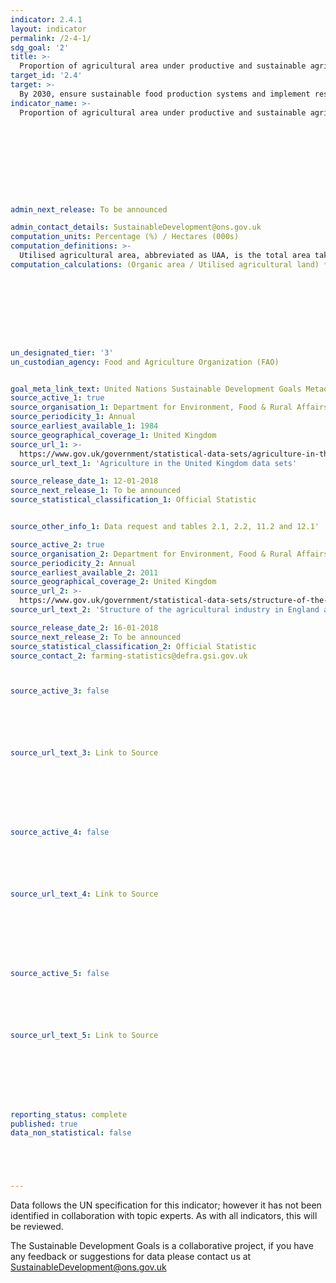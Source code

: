 ```yaml
---
indicator: 2.4.1
layout: indicator
permalink: /2-4-1/
sdg_goal: '2'
title: >-
  Proportion of agricultural area under productive and sustainable agriculture
target_id: '2.4'
target: >-
  By 2030, ensure sustainable food production systems and implement resilient agricultural practices that increase productivity and production, that help maintain ecosystems, that strengthen capacity for adaptation to climate change, extreme weather, drought, flooding and other disasters and that progressively improve land and soil quality
indicator_name: >-
  Proportion of agricultural area under productive and sustainable agriculture










admin_next_release: To be announced

admin_contact_details: SustainableDevelopment@ons.gov.uk
computation_units: Percentage (%) / Hectares (000s)
computation_definitions: >-
  Utilised agricultural area, abbreviated as UAA, is the total area taken up by arable land, permanent grassland, permanent crops and kitchen gardens used by the holding, regardless of the type of tenure or of whether it is used as a part of common land. Includes: arable land; permanent grassland; permanent crops; kitchen gardens (even if they only represent small areas of total UAA. Excludes: unutilised agricultural area (NUAA); special holding areas (SAA); wooded area (WA); other land (FA9) occupied by buildings, farmyards, tracks, ponds, etc. From: Http://ec.europa.eu/eurostat/statistics-explained/index.php/Glossary:Utilised_agricultural_area_(UAA).
computation_calculations: (Organic area / Utilised agricultural land) * 100









un_designated_tier: '3'
un_custodian_agency: Food and Agriculture Organization (FAO)


goal_meta_link_text: United Nations Sustainable Development Goals Metadata (PDF 4.0 MB)
source_active_1: true
source_organisation_1: Department for Environment, Food & Rural Affairs (Defra)
source_periodicity_1: Annual
source_earliest_available_1: 1984
source_geographical_coverage_1: United Kingdom
source_url_1: >-
  https://www.gov.uk/government/statistical-data-sets/agriculture-in-the-united-kingdom
source_url_text_1: 'Agriculture in the United Kingdom data sets'

source_release_date_1: 12-01-2018
source_next_release_1: To be announced
source_statistical_classification_1: Official Statistic


source_other_info_1: Data request and tables 2.1, 2.2, 11.2 and 12.1'

source_active_2: true
source_organisation_2: Department for Environment, Food & Rural Affairs (Defra)
source_periodicity_2: Annual
source_earliest_available_2: 2011
source_geographical_coverage_2: United Kingdom
source_url_2: >-
  https://www.gov.uk/government/statistical-data-sets/structure-of-the-agricultural-industry-in-england-and-the-uk-at-june
source_url_text_2: 'Structure of the agricultural industry in England and the UK at June'

source_release_date_2: 16-01-2018
source_next_release_2: To be announced
source_statistical_classification_2: Official Statistic
source_contact_2: farming-statistics@defra.gsi.gov.uk



source_active_3: false






source_url_text_3: Link to Source








source_active_4: false






source_url_text_4: Link to Source








source_active_5: false






source_url_text_5: Link to Source








reporting_status: complete
published: true
data_non_statistical: false





---
```

Data follows the UN specification for this indicator; however it has not been identified in collaboration with topic experts. As with all indicators, this will be reviewed.
  
The Sustainable Development Goals is a collaborative project, if you have any feedback or suggestions for data please contact us at <SustainableDevelopment@ons.gov.uk>


